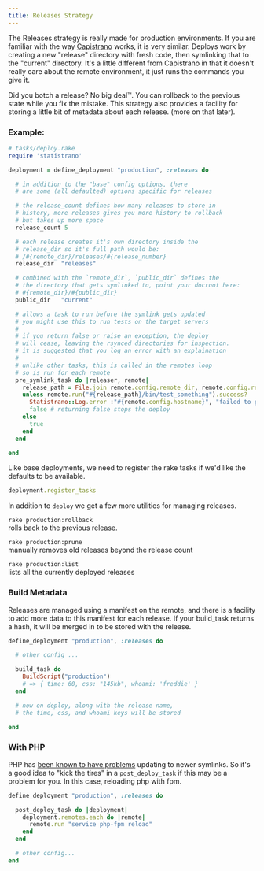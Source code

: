 ```yaml
---
title: Releases Strategy
---
```


The Releases strategy is really made for production environments. If you are familiar with the way [Capistrano](https://github.com/capistrano/capistrano) works, it is very similar. Deploys work by creating a new "release" directory with fresh code, then symlinking that to the "current" directory. It's a little different from Capistrano in that it doesn't really care about the remote environment, it just runs the commands you give it.

Did you botch a release? No big deal™. You can rollback to the previous state while you fix the mistake. This strategy also provides a facility for storing a little bit of metadata about each release. (more on that later).

### Example:

```ruby
# tasks/deploy.rake
require 'statistrano'

deployment = define_deployment "production", :releases do

  # in addition to the "base" config options, there
  # are some (all defaulted) options specific for releases

  # the release_count defines how many releases to store in
  # history, more releases gives you more history to rollback
  # but takes up more space
  release_count 5

  # each release creates it's own directory inside the
  # release_dir so it's full path would be:
  # /#{remote_dir}/releases/#{release_number}
  release_dir  "releases"

  # combined with the `remote_dir`, `public_dir` defines the
  # the directory that gets symlinked to, point your docroot here:
  # #{remote_dir}/#{public_dir}
  public_dir   "current"

  # allows a task to run before the symlink gets updated
  # you might use this to run tests on the target servers
  #
  # if you return false or raise an exception, the deploy
  # will cease, leaving the rsynced directories for inspection.
  # it is suggested that you log an error with an explaination
  #
  # unlike other tasks, this is called in the remotes loop
  # so is run for each remote
  pre_symlink_task do |releaser, remote|
    release_path = File.join remote.config.remote_dir, remote.config.release_dir, releaser.release_name
    unless remote.run("#{release_path}/bin/test_something").success?
      Statistrano::Log.error :"#{remote.config.hostname}", "failed to pass test"
      false # returning false stops the deploy
    else
      true
    end
  end

end
```

Like base deployments, we need to register the rake tasks if we'd like the defaults to be available.

```ruby
deployment.register_tasks
```

In addition to `deploy` we get a few more utilities for managing releases.

`rake production:rollback`  
rolls back to the previous release.

`rake production:prune`  
manually removes old releases beyond the release count

`rake production:list`  
lists all the currently deployed releases


### Build Metadata

Releases are managed using a manifest on the remote, and there is a facility to add more data to this manifest for each release. If your build_task returns a hash, it will be merged in to be stored with the release.

```ruby
define_deployment "production", :releases do

  # other config ...

  build_task do
    BuildScript("production")
    # => { time: 60, css: "145kb", whoami: 'freddie' }
  end

  # now on deploy, along with the release name,
  # the time, css, and whoami keys will be stored

end
```

### With PHP

PHP has [been known to have problems](http://stackoverflow.com/questions/18450076/capistrano-symlinks-being-cached) updating to newer symlinks. So it's a good idea to "kick the tires" in a `post_deploy_task` if this may be a problem for you. In this case, reloading php with fpm.

```ruby
define_deployment "production", :releases do

  post_deploy_task do |deployment|
    deployment.remotes.each do |remote|
      remote.run "service php-fpm reload"
    end
  end

  # other config...
end
```
